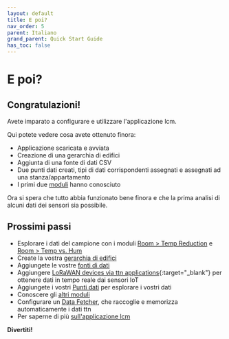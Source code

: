 ```yaml
---
layout: default
title: E poi?
nav_order: 5
parent: Italiano
grand_parent: Quick Start Guide
has_toc: false
---
```


# E poi?
## Congratulazioni!
Avete imparato a configurare e utilizzare l'applicazione lcm.

Qui potete vedere cosa avete ottenuto finora:
- Applicazione scaricata e avviata
- Creazione di una gerarchia di edifici
- Aggiunta di una fonte di dati CSV
- Due punti dati creati, tipi di dati corrispondenti assegnati e assegnati ad una stanza/appartamento
- I primi due [moduli](https://hslu-ige-laes.github.io/lcm/docs/modules) hanno conosciuto

Ora si spera che tutto abbia funzionato bene finora e che la prima analisi di alcuni dati dei sensori sia possibile.

## Prossimi passi
- Esplorare i dati del campione con i moduli [Room > Temp Reduction](https://hslu-ige-laes.github.io/lcm/docs/modules/roomTempReduction) e [Room > Temp vs. Hum](https://hslu-ige-laes.github.io/lcm/docs/modules/roomTempHum)
- Create la vostra [gerarchia di edifici](https://hslu-ige-laes.github.io/lcm/docs/settings/bldgHierarchy/)
- Aggiungete le vostre [fonti di dati](https://hslu-ige-laes.github.io/lcm/docs/settings/dataSources/)
- Aggiungere [LoRaWAN devices via ttn applications](https://hslu-ige-laes.github.io/lcm/docs/settings/dataSources/#the-things-network-ttn-applications){:target="_blank"} per ottenere dati in tempo reale dai sensori IoT
- Aggiungete i vostri [Punti dati](https://hslu-ige-laes.github.io/lcm/docs/settings/dataPoints/) per esplorare i vostri dati
- Conoscere gli [altri moduli](https://hslu-ige-laes.github.io/lcm/docs/modules)
- Configurare un [Data Fetcher](https://hslu-ige-laes.github.io/lcm/docs/installation/dataFetcher/), che raccoglie e memorizza automaticamente i dati ttn
- Per saperne di più [sull'applicazione lcm](https://hslu-ige-laes.github.io/lcm/docs/about)

**Divertiti!**
